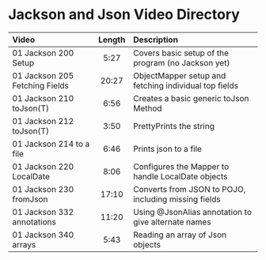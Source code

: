 # Jackson and Json Video Directory

Video|Length|Description
:---|:---:|:---
01 Jackson 200 Setup|5:27|Covers basic setup of the program (no Jackson yet)
01 Jackson 205 Fetching Fields|20:27|ObjectMapper setup and fetching individual top fields
01 Jackson 210 toJson(T)|6:56|Creates a basic generic toJson Method
01 Jackson 212 toJson(T)|3:50|PrettyPrints the string
01 Jackson 214 to a file|6:46|Prints json to a file
01 Jackson 220 LocalDate|8:06|Configures the Mapper to handle LocalDate objects
01 Jackson 230 fromJson|17:10|Converts from JSON to POJO, including missing fields
01 Jackson 332 annotations|11:20|Using @JsonAlias annotation to give alternate names
01 Jackson 340 arrays|5:43|Reading an array of Json objects
